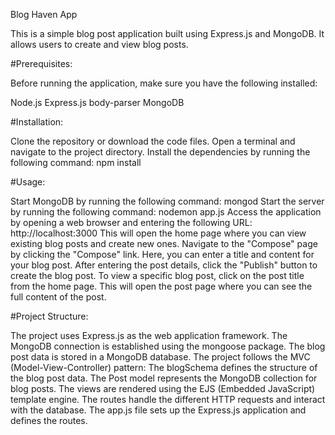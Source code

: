 Blog Haven App

This is a simple blog post application built using Express.js and MongoDB. It allows users to create and view blog posts.

#Prerequisites:

Before running the application, make sure you have the following installed:

Node.js
Express.js
body-parser
MongoDB

#Installation:

Clone the repository or download the code files.
Open a terminal and navigate to the project directory.
Install the dependencies by running the following command:
npm install

#Usage:

Start MongoDB by running the following command:
mongod
Start the server by running the following command:
nodemon app.js
Access the application by opening a web browser and entering the following URL:
http://localhost:3000
This will open the home page where you can view existing blog posts and create new ones.
Navigate to the "Compose" page by clicking the "Compose" link. Here, you can enter a title and content for your blog post.
After entering the post details, click the "Publish" button to create the blog post.
To view a specific blog post, click on the post title from the home page. This will open the post page where you can see the full content of the post.

#Project Structure:

The project uses Express.js as the web application framework.
The MongoDB connection is established using the mongoose package.
The blog post data is stored in a MongoDB database.
The project follows the MVC (Model-View-Controller) pattern:
The blogSchema defines the structure of the blog post data.
The Post model represents the MongoDB collection for blog posts.
The views are rendered using the EJS (Embedded JavaScript) template engine.
The routes handle the different HTTP requests and interact with the database.
The app.js file sets up the Express.js application and defines the routes.

